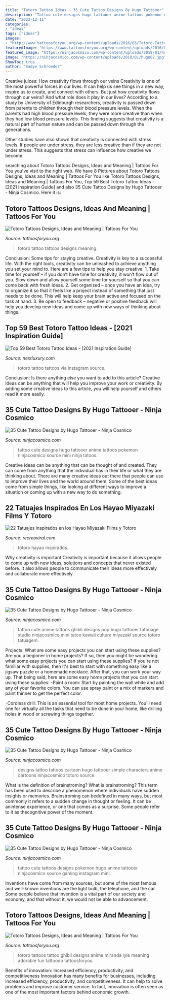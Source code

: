 ```yaml
---
title: "Totoro Tattoo Ideas ~ 35 Cute Tattoo Designs By Hugo Tattooer"
description: "Tattoo cute designs hugo tattooer anime tattoos pokemon ninjacosmico source mini ninja tatoos"
date: "2022-12-11"
categories:
- "ideas"
tags: ["ideas"]
images:
- "http://www.tattoosforyou.org/wp-content/uploads/2016/03/Totoro-Tattoo-Pictures.jpg"
featuredImage: "https://www.tattoosforyou.org/wp-content/uploads/2016/03/Totoro-Tattoos.jpg"
featured_image: "https://ninjacosmico.com/wp-content/uploads/2018/01/hugo23.jpg"
image: "https://ninjacosmico.com/wp-content/uploads/2018/01/hugo02.jpg"
ShowToc: true
author: "Sadye Schroeder"
---
```



Creative juices: How creativity flows through our veins
Creativity is one of the most powerful forces in our lives. It can help us see things in a new way, inspire us to create, and connect with others. But just how creativity flows through our veins? And what role does it play in our lives?
According to a study by University of Edinburgh researchers, creativity is passed down from parents to children through their blood pressure levels. When the parents had high blood pressure levels, they were more creative than when they had low blood pressure levels. This finding suggests that creativity is a natural part of human nature and can be passed down through the generations.

Other studies have also shown that creativity is connected with stress levels. If people are under stress, they are less creative than if they are not under stress. This suggests that stress can influence how creative we become.

	

		
searching about Totoro Tattoos Designs, Ideas and Meaning | Tattoos For You you've visit to the right web. We have 8 Pictures about Totoro Tattoos Designs, Ideas and Meaning | Tattoos For You like Totoro Tattoos Designs, Ideas and Meaning | Tattoos For You, Top 59 Best Totoro Tattoo Ideas - [2021 Inspiration Guide] and also 35 Cute Tattoo Designs by Hugo Tattooer - Ninja Cosmico. Here it is:
		
    
## Totoro Tattoos Designs, Ideas And Meaning | Tattoos For You

<img loading=lazy src="http://www.tattoosforyou.org/wp-content/uploads/2016/03/Totoro-Tattoo-Pictures.jpg" onerror="this.onerror=null;this.src='https://tse3.mm.bing.net/th?id=OIP.vYGrvAOmtlv2GcjF6f_A9AHaJ3&amp;pid=15.1';" alt="Totoro Tattoos Designs, Ideas and Meaning | Tattoos For You">

_Source: tattoosforyou.org_

>totoro tattoo tattoos designs meaning. 

	

Conclusion: Some tips for staying creative.
Creativity is key to a successful life. With the right tools, creativity can be unleashed to achieve anything you set your mind to. Here are a few tips to help you stay creative: 1. Take time for yourself – if you don’t have time for creativity, it won’t flow out of you. Slow down and allow yourself some time for yourself so that you can come back with fresh ideas. 2. Get organized – once you have an idea, try to organize it so that it feels like a project instead of something that just needs to be done. This will help keep your brain active and focused on the task at hand. 3. Be open to feedback – negative or positive feedback will help you develop new ideas and come up with new ways of thinking about things.
    
## Top 59 Best Totoro Tattoo Ideas - [2021 Inspiration Guide]

<img loading=lazy src="https://nextluxury.com/wp-content/uploads/arm-Totoro-Tattoos-evil_rob.jpg" onerror="this.onerror=null;this.src='https://tse2.mm.bing.net/th?id=OIP.qRqciU46QlGACbUSu6F_0gHaJL&amp;pid=15.1';" alt="Top 59 Best Totoro Tattoo Ideas - [2021 Inspiration Guide]">

_Source: nextluxury.com_

>totoro tattoo tattoos via instagram source. 

	

Conclusion: Is there anything else you want to add to this article?
Creative Ideas can be anything that will help you improve your work or creativity. By adding some creative ideas to this article, you will help yourself and others read it more easily.

    
## 35 Cute Tattoo Designs By Hugo Tattooer - Ninja Cosmico

<img loading=lazy src="https://ninjacosmico.com/wp-content/uploads/2018/01/hugo27.jpg" onerror="this.onerror=null;this.src='https://tse4.mm.bing.net/th?id=OIP.iAasO_W6OCuNPju-wK2dlQHaIv&amp;pid=15.1';" alt="35 Cute Tattoo Designs by Hugo Tattooer - Ninja Cosmico">

_Source: ninjacosmico.com_

>tattoo cute designs hugo tattooer anime tattoos pokemon ninjacosmico source mini ninja tatoos. 

	

Creative ideas can be anything that can be thought of and created. They can come from anything that the individual has in their life or what they are thinking about. There are many creative ideas out there that people can use to improve their lives and the world around them. Some of the best ideas come from simple things, like looking at different ways to improve a situation or coming up with a new way to do something.

    
## 22 Tatuajes Inspirados En Los Hayao Miyazaki Films Y Totoro

<img loading=lazy src="https://www.recreoviral.com/wp-content/uploads/2016/04/TATUAJES-TOTORO-5.jpg" onerror="this.onerror=null;this.src='https://tse2.mm.bing.net/th?id=OIP.JzGlQniTZTrigYrq9ZfKawHaHX&amp;pid=15.1';" alt="22 Tatuajes inspirados en los Hayao Miyazaki Films y Totoro">

_Source: recreoviral.com_

>totoro hayao inspirados. 

	

Why creativity is important
Creativity is important because it allows people to come up with new ideas, solutions and concepts that never existed before. It also allows people to communicate their ideas more effectively and collaborate more effectively.

    
## 35 Cute Tattoo Designs By Hugo Tattooer - Ninja Cosmico

<img loading=lazy src="https://ninjacosmico.com/wp-content/uploads/2018/01/hugo29.jpg" onerror="this.onerror=null;this.src='https://tse2.mm.bing.net/th?id=OIP.U_FMHSz5In149bMq2YUMyQHaIO&amp;pid=15.1';" alt="35 Cute Tattoo Designs by Hugo Tattooer - Ninja Cosmico">

_Source: ninjacosmico.com_

>tattoo cute anime tattoos ghibli designs pop hugo tattooer tatouage studio ninjacosmico mini tatoo kawaii culture miyazaki source totoro tatuagem. 

	

Projects: What are some easy projects you can start using these supplies?
Are you a beginner in home projects? If so, then you might be wondering what some easy projects you can start using these supplies? If you're not familiar with supplies, then it's best to start with something easy like a jigsaw puzzle or a homemade necklace. After that, you can work your way up. That being said, here are some easy home projects that you can start using these supplies: 
-Paint a room: Start by painting the wall white and add any of your favorite colors. You can use spray paint or a mix of markers and paint thinner to get the perfect color. 

-Cordless drill: This is an essential tool for most home projects. You'll need one for virtually all the tasks that need to be done in your home, like drilling holes in wood or screwing things together.

    
## 35 Cute Tattoo Designs By Hugo Tattooer - Ninja Cosmico

<img loading=lazy src="https://ninjacosmico.com/wp-content/uploads/2018/01/hugo02.jpg" onerror="this.onerror=null;this.src='https://tse1.mm.bing.net/th?id=OIP.vFPAnAx_1dHIqyHxN_J8qAHaJz&amp;pid=15.1';" alt="35 Cute Tattoo Designs by Hugo Tattooer - Ninja Cosmico">

_Source: ninjacosmico.com_

>designs tattoo tattoos cartoon hugo tattooer simple characters anime cartoons ninjacosmico totoro source. 

	

What is the definition of brainstroming?
What is brainstroming? This term has been used to describe a phenomenon where individuals have sudden insights or memories. Brainstroming can bedefined in many ways, but most commonly it refers to a sudden change in thought or feeling. It can be anintense experience, or one that comes as a surprise. Some people refer to it as thecognitive power of the moment.

    
## 35 Cute Tattoo Designs By Hugo Tattooer - Ninja Cosmico

<img loading=lazy src="https://ninjacosmico.com/wp-content/uploads/2018/01/hugo23.jpg" onerror="this.onerror=null;this.src='https://tse1.mm.bing.net/th?id=OIP.IdrHyskKXd1Wx1gNDir89gHaI2&amp;pid=15.1';" alt="35 Cute Tattoo Designs by Hugo Tattooer - Ninja Cosmico">

_Source: ninjacosmico.com_

>tattoo cute tattoos designs pokemon hugo anime tattooer ninjacosmico source gaming instagram mini. 

	

Inventions have come from many sources, but some of the most famous and well-known inventions are the light bulb, the telephone, and the car. Some people believe that invention is a vital part of our society and economy, and that without it, we would not be able to advancement.

    
## Totoro Tattoos Designs, Ideas And Meaning | Tattoos For You

<img loading=lazy src="https://www.tattoosforyou.org/wp-content/uploads/2016/03/Totoro-Tattoos.jpg" onerror="this.onerror=null;this.src='https://tse3.mm.bing.net/th?id=OIP.Fm51enqhajSEvqbTadN0IAHaJ4&amp;pid=15.1';" alt="Totoro Tattoos Designs, Ideas and Meaning | Tattoos For You">

_Source: tattoosforyou.org_

>totoro tattoos tattoo ghibli designs anime miranda lyle meaning adorable fun tattoodo tattoosforyou. 

	

Benefits of innovation: Increased efficiency, productivity, and competitiveness
Innovation has many benefits for businesses, including increased efficiency, productivity, and competitiveness. It can help to solve problems and improve customer service. In fact, innovation is often seen as one of the most important factors behind economic growth.

